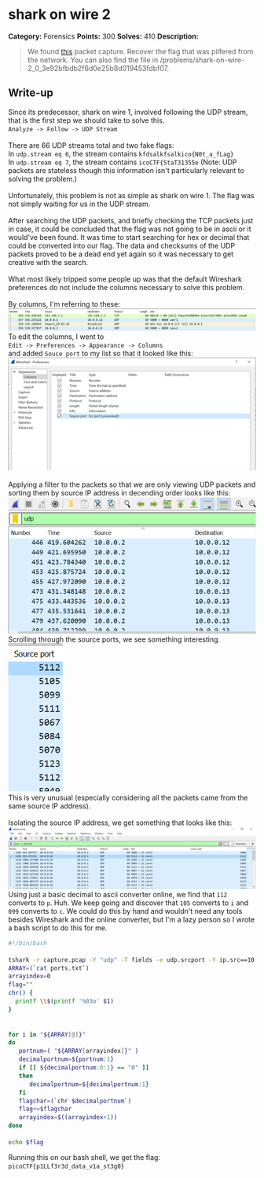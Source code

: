 # shark on wire 2

**Category:** Forensics
**Points:** 300
**Solves:** 410
**Description:**

> We found [this](capture.pcap) packet capture. Recover the flag that was pilfered from the network. You can also find the file in /problems/shark-on-wire-2_0_3e92bfbdb2f6d0e25b8d019453fdbf07.

## Write-up

Since its predecessor, shark on wire 1, involved following the UDP stream, that is the first step we should take to solve this. \
`Analyze -> Follow -> UDP Stream` \
\
There are 66 UDP streams total and two fake flags: \
In `udp.stream eq 6`, the stream contains `kfdsalkfsalkico{N0t_a_fLag}` \
In `udp.stream eq 7`, the stream contains `icoCTF{StaT31355e` (Note: UDP packets are stateless though this information isn't particularly relevant to solving the problem.) \
\
Unfortunately, this problem is not as simple as shark on wire 1. The flag was not simply waiting for us in the UDP stream. \
\
After searching the UDP packets, and briefly checking the TCP packets just in case, it could be concluded that the flag was not going to be 
in ascii or it would've been found. It was time to start searching for hex or decimal that could be converted into our flag. The data and checksums
of the UDP packets proved to be a dead end yet again so it was necessary to get creative with the search.\
\
What most likely tripped some people up was that the default Wireshark preferences do not include the columns necessary to solve this problem. \
\
By columns, I'm referring to these: \
![](wire3.png) \
To edit the columns, I went to \
`Edit -> Preferences -> Appearance -> Columns` \
and added `Souce port` to my list so that it looked like this: 
![](wire2.png) \
\
Applying a filter to the packets so that we are only viewing UDP packets and sorting them by source IP address in decending order looks like this: \
![](wire4.png) \
Scrolling through the source ports, we see something interesting. \
![](wire5.png) \
This is very unusual (especially considering all the packets came from the same source IP address). \
\
Isolating the source IP address, we get something that looks like this: \
![](wire6.png) \
Using just a basic decimal to ascii converter online, we find that `112` converts to `p`. Huh. We keep going and discover that `105` converts to `i` and `099` converts to `c`. We could
do this by hand and wouldn't need any tools besides Wireshark and the online converter, but I'm a lazy person so I wrote a bash script to do this for me.
```bash
#!/bin/bash 

tshark -r capture.pcap -Y "udp" -T fields -e udp.srcport -Y ip.src==10.0.0.66 > ports.txt
ARRAY=(`cat ports.txt`)
arrayindex=0
flag=""
chr() {
  printf \\$(printf '%03o' $1)
}


for i in "${ARRAY[@]}"
do
   portnum=( "${ARRAY[arrayindex]}" )
   decimalportnum=${portnum:1}
   if [[ ${decimalportnum:0:1} == "0" ]]
   then
      decimalportnum=${decimalportnum:1}
   fi
   flagchar=(`chr $decimalportnum`)
   flag+=$flagchar
   arrayindex=$((arrayindex+1))
done

echo $flag
```
Running this on our bash shell, we get the flag: \
`picoCTF{p1LLf3r3d_data_v1a_st3g0}`




